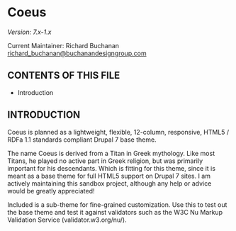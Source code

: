 Coeus
================================
*Version: 7.x-1.x*

Current Maintainer: Richard Buchanan <richard_buchanan@buchanandesigngroup.com>


CONTENTS OF THIS FILE
---------------------

 * Introduction


INTRODUCTION
------------
Coeus is planned as a lightweight, flexible, 12-column, responsive, HTML5 /
RDFa 1.1 standards compliant Drupal 7 base theme.

The name Coeus is derived from a Titan in Greek mythology. Like most Titans, he
played no active part in Greek religion, but was primarily important for his
descendants. Which is fitting for this theme, since it is meant as a base theme
for full HTML5 support on Drupal 7 sites. I am actively maintaining this sandbox
project, although any help or advice would be greatly appreciated!

Included is a sub-theme for fine-grained customization. Use this to test out the
base theme and test it against validators such as the W3C Nu Markup Validation
Service (validator.w3.org/nu/).
